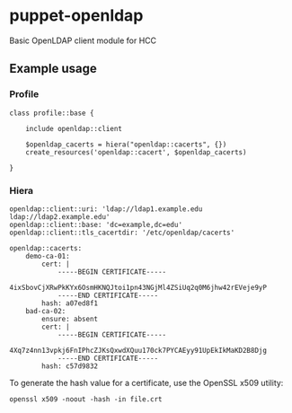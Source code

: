 puppet-openldap
===============

Basic OpenLDAP client module for HCC

Example usage
-------------

### Profile
```
class profile::base {

    include openldap::client

    $openldap_cacerts = hiera("openldap::cacerts", {})
    create_resources('openldap::cacert', $openldap_cacerts)

}
```

### Hiera
```
openldap::client::uri: 'ldap://ldap1.example.edu ldap://ldap2.example.edu'
openldap::client::base: 'dc=example,dc=edu'
openldap::client::tls_cacertdir: '/etc/openldap/cacerts'

openldap::cacerts:
    demo-ca-01:
        cert: |
            -----BEGIN CERTIFICATE-----
            4ixSbovCjXRwPkKYx6OsmHKNQJtoi1pn43NGjMl4ZSiUq2q0M6jhw42rEVeje9yP
            -----END CERTIFICATE-----
        hash: a07ed8f1
    bad-ca-02:
        ensure: absent
        cert: |
            -----BEGIN CERTIFICATE-----
            4Xq7z4nn13vpkj6FnIPhcZJKsQxwdXQuu170ck7PYCAEyy91UpEkIkMaKD2B8Djg
            -----END CERTIFICATE-----
        hash: c57d9832
```

To generate the hash value for a certificate, use the OpenSSL x509 utility:
```
openssl x509 -noout -hash -in file.crt
```
